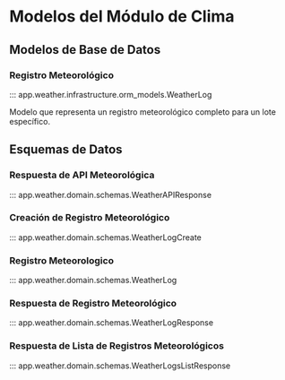 # Modelos del Módulo de Clima

## Modelos de Base de Datos

### Registro Meteorológico

::: app.weather.infrastructure.orm_models.WeatherLog

Modelo que representa un registro meteorológico completo para un lote específico.

## Esquemas de Datos

### Respuesta de API Meteorológica

::: app.weather.domain.schemas.WeatherAPIResponse

### Creación de Registro Meteorológico

::: app.weather.domain.schemas.WeatherLogCreate

### Registro Meteorologico

::: app.weather.domain.schemas.WeatherLog

### Respuesta de Registro Meteorológico

::: app.weather.domain.schemas.WeatherLogResponse

### Respuesta de Lista de Registros Meteorológicos

::: app.weather.domain.schemas.WeatherLogsListResponse
